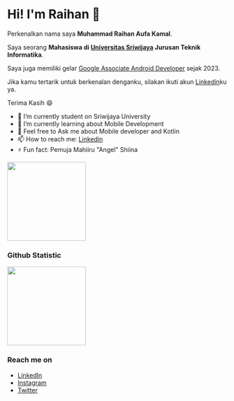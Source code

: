 <!-- ### Hi there 👋 -->
# Hi! I'm Raihan 👋

Perkenalkan nama saya **Muhammad Raihan Aufa Kamal**.

Saya seorang **Mahasiswa di [Universitas Sriwijaya](https://unsri.ac.id/) Jurusan Teknik Informatika**.

Saya juga memiliki gelar [Google Associate Android Developer](https://www.dicoding.com/certificates/QLZ92OQREX5D) sejak 2023.

Jika kamu tertarik untuk berkenalan denganku, silakan ikuti akun [Linkedin](https://www.linkedin.com/in/muhammad-raihan-aufa-kamal-8155561b9/)ku ya.

Terima Kasih 😄

- 🔭 I’m currently student on Sriwijaya University 
- 🌱 I’m currently learning about Mobile Development
- 💬 Feel free to Ask me about Mobile developer and Kotlin
- 📫 How to reach me: [Linkedin](https://www.linkedin.com/in/muhammad-raihan-aufa-kamal-8155561b9/)
- ⚡ Fun fact: Pemuja Mahiiru "Angel" Shiina
<img height="180em" src="[https://dere.shikimori.one/uploads/poster/characters/193569/main_2x-4b0ed559b38c46adaabd95a8cb7c369b.webp](https://shikimori.me/uploads/poster/characters/193569/main_2x-49544b65f9250cc3477cfd20d27f85a1.webp)"/>
  
### Github Statistic
<p align="left">
<a href="https://github.com/raihankamal">
  <img height="180em" src="https://github-readme-stats-eight-theta.vercel.app/api?username=raihankamal&show_icons=true&theme=algolia&include_all_commits=true&count_private=true"/>
  <!-- <img height="180em" src="https://github-readme-stats-eight-theta.vercel.app/api/top-langs/?username=raihankamal&layout=compact&langs_count=8&theme=algolia"/> -->
</a>
</p>

### Reach me on
- <a href="https://www.linkedin.com/in/muhammad-raihan-aufa-kamal-8155561b9/">LinkedIn</a>
- <a href="https://instagram.com/raihan.kamal.7?igshid=YmMyMTA2M2Y=">Instagram</a>
- <a href="https://twitter.com/raihanaufakamal">Twitter</a>
<!--
**Raihankamal/raihankamal** is a ✨ _special_ ✨ repository because its `README.md` (this file) appears on your GitHub profile.

Here are some ideas to get you started:


-->
